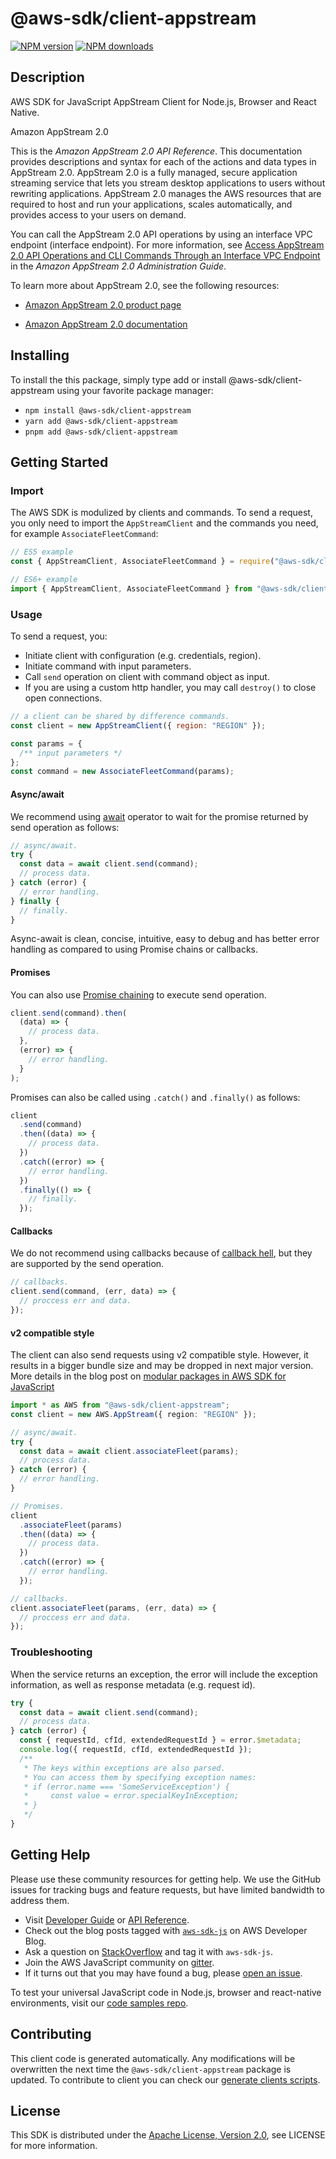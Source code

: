 # @aws-sdk/client-appstream

[![NPM version](https://img.shields.io/npm/v/@aws-sdk/client-appstream/latest.svg)](https://www.npmjs.com/package/@aws-sdk/client-appstream)
[![NPM downloads](https://img.shields.io/npm/dm/@aws-sdk/client-appstream.svg)](https://www.npmjs.com/package/@aws-sdk/client-appstream)

## Description

AWS SDK for JavaScript AppStream Client for Node.js, Browser and React Native.

<fullname>Amazon AppStream 2.0</fullname>

<p>This is the <i>Amazon AppStream 2.0 API Reference</i>. This documentation provides descriptions and syntax for each of the actions and data types in AppStream 2.0. AppStream 2.0 is a fully managed, secure application streaming service that lets you stream desktop applications to users without rewriting applications. AppStream 2.0 manages the AWS resources that are required to host and run your applications, scales automatically, and provides access to your users on demand. </p>

<note>
<p>You can call the AppStream 2.0 API operations by using an interface VPC endpoint (interface endpoint). For more information, see <a href="https://docs.aws.amazon.com/appstream2/latest/developerguide/access-api-cli-through-interface-vpc-endpoint.html">Access AppStream 2.0 API Operations and CLI Commands Through an Interface VPC Endpoint</a> in the <i>Amazon AppStream 2.0 Administration Guide</i>.</p>
</note>

<p>To learn more about AppStream 2.0, see the following resources:</p>

<ul>
<li>
<p>
<a href="http://aws.amazon.com/appstream2">Amazon AppStream 2.0 product page</a>
</p>
</li>
<li>
<p>
<a href="http://aws.amazon.com/documentation/appstream2">Amazon AppStream 2.0 documentation</a>
</p>
</li>
</ul>

## Installing

To install the this package, simply type add or install @aws-sdk/client-appstream
using your favorite package manager:

- `npm install @aws-sdk/client-appstream`
- `yarn add @aws-sdk/client-appstream`
- `pnpm add @aws-sdk/client-appstream`

## Getting Started

### Import

The AWS SDK is modulized by clients and commands.
To send a request, you only need to import the `AppStreamClient` and
the commands you need, for example `AssociateFleetCommand`:

```js
// ES5 example
const { AppStreamClient, AssociateFleetCommand } = require("@aws-sdk/client-appstream");
```

```ts
// ES6+ example
import { AppStreamClient, AssociateFleetCommand } from "@aws-sdk/client-appstream";
```

### Usage

To send a request, you:

- Initiate client with configuration (e.g. credentials, region).
- Initiate command with input parameters.
- Call `send` operation on client with command object as input.
- If you are using a custom http handler, you may call `destroy()` to close open connections.

```js
// a client can be shared by difference commands.
const client = new AppStreamClient({ region: "REGION" });

const params = {
  /** input parameters */
};
const command = new AssociateFleetCommand(params);
```

#### Async/await

We recommend using [await](https://developer.mozilla.org/en-US/docs/Web/JavaScript/Reference/Operators/await)
operator to wait for the promise returned by send operation as follows:

```js
// async/await.
try {
  const data = await client.send(command);
  // process data.
} catch (error) {
  // error handling.
} finally {
  // finally.
}
```

Async-await is clean, concise, intuitive, easy to debug and has better error handling
as compared to using Promise chains or callbacks.

#### Promises

You can also use [Promise chaining](https://developer.mozilla.org/en-US/docs/Web/JavaScript/Guide/Using_promises#chaining)
to execute send operation.

```js
client.send(command).then(
  (data) => {
    // process data.
  },
  (error) => {
    // error handling.
  }
);
```

Promises can also be called using `.catch()` and `.finally()` as follows:

```js
client
  .send(command)
  .then((data) => {
    // process data.
  })
  .catch((error) => {
    // error handling.
  })
  .finally(() => {
    // finally.
  });
```

#### Callbacks

We do not recommend using callbacks because of [callback hell](http://callbackhell.com/),
but they are supported by the send operation.

```js
// callbacks.
client.send(command, (err, data) => {
  // proccess err and data.
});
```

#### v2 compatible style

The client can also send requests using v2 compatible style.
However, it results in a bigger bundle size and may be dropped in next major version. More details in the blog post
on [modular packages in AWS SDK for JavaScript](https://aws.amazon.com/blogs/developer/modular-packages-in-aws-sdk-for-javascript/)

```ts
import * as AWS from "@aws-sdk/client-appstream";
const client = new AWS.AppStream({ region: "REGION" });

// async/await.
try {
  const data = await client.associateFleet(params);
  // process data.
} catch (error) {
  // error handling.
}

// Promises.
client
  .associateFleet(params)
  .then((data) => {
    // process data.
  })
  .catch((error) => {
    // error handling.
  });

// callbacks.
client.associateFleet(params, (err, data) => {
  // proccess err and data.
});
```

### Troubleshooting

When the service returns an exception, the error will include the exception information,
as well as response metadata (e.g. request id).

```js
try {
  const data = await client.send(command);
  // process data.
} catch (error) {
  const { requestId, cfId, extendedRequestId } = error.$metadata;
  console.log({ requestId, cfId, extendedRequestId });
  /**
   * The keys within exceptions are also parsed.
   * You can access them by specifying exception names:
   * if (error.name === 'SomeServiceException') {
   *     const value = error.specialKeyInException;
   * }
   */
}
```

## Getting Help

Please use these community resources for getting help.
We use the GitHub issues for tracking bugs and feature requests, but have limited bandwidth to address them.

- Visit [Developer Guide](https://docs.aws.amazon.com/sdk-for-javascript/v3/developer-guide/welcome.html)
  or [API Reference](https://docs.aws.amazon.com/AWSJavaScriptSDK/v3/latest/index.html).
- Check out the blog posts tagged with [`aws-sdk-js`](https://aws.amazon.com/blogs/developer/tag/aws-sdk-js/)
  on AWS Developer Blog.
- Ask a question on [StackOverflow](https://stackoverflow.com/questions/tagged/aws-sdk-js) and tag it with `aws-sdk-js`.
- Join the AWS JavaScript community on [gitter](https://gitter.im/aws/aws-sdk-js-v3).
- If it turns out that you may have found a bug, please [open an issue](https://github.com/aws/aws-sdk-js-v3/issues/new/choose).

To test your universal JavaScript code in Node.js, browser and react-native environments,
visit our [code samples repo](https://github.com/aws-samples/aws-sdk-js-tests).

## Contributing

This client code is generated automatically. Any modifications will be overwritten the next time the `@aws-sdk/client-appstream` package is updated.
To contribute to client you can check our [generate clients scripts](https://github.com/aws/aws-sdk-js-v3/tree/main/scripts/generate-clients).

## License

This SDK is distributed under the
[Apache License, Version 2.0](http://www.apache.org/licenses/LICENSE-2.0),
see LICENSE for more information.

